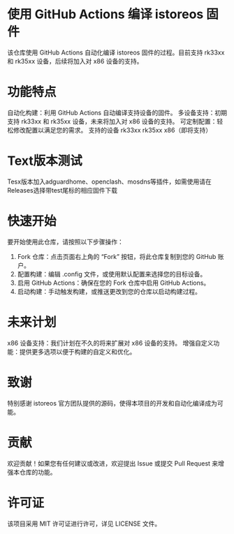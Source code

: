 # 使用 GitHub Actions 编译 istoreos 固件
该仓库使用 GitHub Actions 自动化编译 istoreos 固件的过程。目前支持 rk33xx 和 rk35xx 设备，后续将加入对 x86 设备的支持。

# 功能特点
自动化构建：利用 GitHub Actions 自动编译支持设备的固件。
多设备支持：初期支持 rk33xx 和 rk35xx 设备，未来将加入对 x86 设备的支持。
可定制配置：轻松修改配置以满足您的需求。
支持的设备
rk33xx
rk35xx
x86（即将支持）

# Text版本测试
Tesx版本加入adguardhome、openclash、mosdns等插件，如需使用请在Releases选择带test尾标的相应固件下载

# 快速开始
要开始使用此仓库，请按照以下步骤操作：

1. Fork 仓库：点击页面右上角的 “Fork” 按钮，将此仓库复制到您的 GitHub 账户。
2. 配置构建：编辑 .config 文件，或使用默认配置来选择您的目标设备。
3. 启用 GitHub Actions：确保在您的 Fork 仓库中启用 GitHub Actions。
4. 启动构建：手动触发构建，或推送更改到您的仓库以启动构建过程。

# 未来计划
x86 设备支持：我们计划在不久的将来扩展对 x86 设备的支持。
增强自定义功能：提供更多选项以便于构建的自定义和优化。

# 致谢
特别感谢 istoreos 官方团队提供的源码，使得本项目的开发和自动化编译成为可能。

# 贡献
欢迎贡献！如果您有任何建议或改进，欢迎提出 Issue 或提交 Pull Request 来增强本仓库的功能。

# 许可证
该项目采用 MIT 许可证进行许可，详见 LICENSE 文件。

